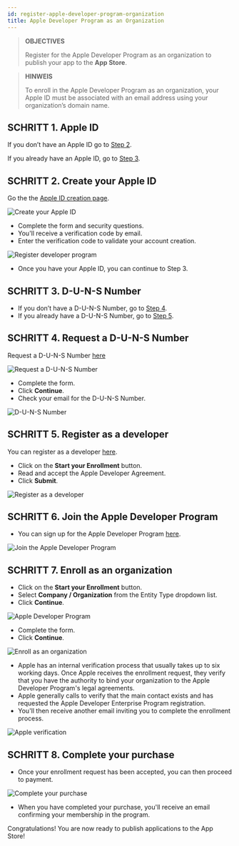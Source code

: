 ```yaml
---
id: register-apple-developer-program-organization
title: Apple Developer Program as an Organization
---
```


> **OBJECTIVES**
> 
> Register for the Apple Developer Program as an organization to publish your app to the **App Store**.

> **HINWEIS**
> 
> To enroll in the Apple Developer Program as an organization, your Apple ID must be associated with an email address using your organization’s domain name.


## SCHRITT 1. Apple ID

If you don’t have an Apple ID go to [Step 2](#step-2-create-your-apple-id).

If you already have an Apple ID, go to [Step 3](#step-3-d-u-n-s-number).


## SCHRITT 2. Create your Apple ID

Go the the [Apple ID creation page](https://appleid.apple.com/).

![Create your Apple ID](assets/en/deploy-app-store/Apple-ID-Creation-Page-4D-for-iOS.png)

* Complete the form and security questions.
* You'll receive a verification code by email.
* Enter the verification code to validate your account creation.

![Register developer program](assets/en/deploy-app-store/Register-developer-program-4D-for-iOS.png)

* Once you have your Apple ID, you can continue to Step 3.

## SCHRITT 3. D-U-N-S Number

* If you don’t have a D-U-N-S Number, go to [Step 4](#step-4-request-a-d-u-n-s-number).
* If you already have a D-U-N-S Number, go to [Step 5](#step-5-register-as-a-developer).

## SCHRITT 4. Request a D-U-N-S Number

Request a D-U-N-S Number [here](https://developer.apple.com/enroll/duns-lookup/#/search)

![Request a D-U-N-S Number](assets/en/deploy-app-store/DUNS-Number-Organization-4D-for-iOS.png)

* Complete the form.
* Click **Continue**.
* Check your email for the D-U-N-S Number.

![D-U-N-S Number](assets/en/deploy-app-store/DUNS-Number-Apple-Mail_4D-for-iOS.png)

## SCHRITT 5. Register as a developer

You can register as a developer [here](https://developer.apple.com/programs/enterprise/enroll/).

* Click on the **Start your Enrollment** button.
* Read and accept the Apple Developer Agreement.
* Click **Submit**.

![Register as a developer](assets/en/deploy-app-store/Register-developer-4D-for-iOS.png)

## SCHRITT 6. Join the Apple Developer Program

* You can sign up for the Apple Developer Program [here](https://developer.apple.com/enroll/enterprise/).

![Join the Apple Developer Program](assets/en/deploy-app-store/Join-Apple-Developer-Program-individuals-4D-for-iOS.png)

## SCHRITT 7. Enroll as an organization

* Click on the **Start your Enrollment** button.
* Select **Company / Organization** from the Entity Type dropdown list.
* Click **Continue**.

![Apple Developer Program](assets/en/deploy-app-store/Apple-Developer-Program-Organizations-4D-for-iOS.png)

* Complete the form.
* Click **Continue**.

![Enroll as an organization](assets/en/deploy-app-store/Apple-Developer-Program-Enrollment-Organizations-4D-for-iOS.png)

* Apple has an internal verification process that usually takes up to six working days. Once Apple receives the enrollment request, they verify that you have the authority to bind your organization to the Apple Developer Program's legal agreements.
* Apple generally calls to verify that the main contact exists and has requested the Apple Developer Enterprise Program registration.
* You'll then receive another email inviting you to complete the enrollment process.

![Apple verification](assets/en/deploy-in-house/Confirmation-email-Organisations-4D-for-iOS.png)

## SCHRITT 8. Complete your purchase

* Once your enrollment request has been accepted, you can then proceed to payment.

![Complete your purchase](assets/en/deploy-app-store/Complete-Purchase-Apple-Developer-Program-4D-for-iOS.png)

* When you have completed your purchase, you'll receive an email confirming your membership in the program.

Congratulations! You are now ready to publish applications to the App Store!